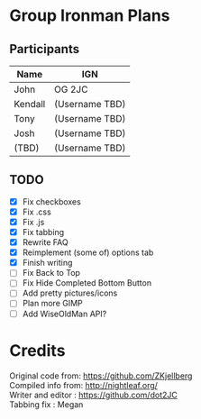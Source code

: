 # Group Ironman Plans
## Participants
Name | IGN
-----|-----
John | OG 2JC
Kendall | (Username TBD)
Tony | (Username TBD)
Josh | (Username TBD)
(TBD) | (Username TBD)

## TODO
- [x] Fix checkboxes
- [x] Fix .css
- [x] Fix .js
- [x] Fix tabbing
- [x] Rewrite FAQ
- [x] Reimplement (some of) options tab
- [x] Finish writing
- [ ] Fix Back to Top  
- [ ] Fix Hide Completed Bottom Button  
- [ ] Add pretty pictures/icons
- [ ] Plan more GIMP
- [ ] Add WiseOldMan API?

# Credits
Original code from: https://github.com/ZKjellberg  
Compiled info from: http://nightleaf.org/  
Writer and editor : https://github.com/dot2JC  
Tabbing fix       : Megan